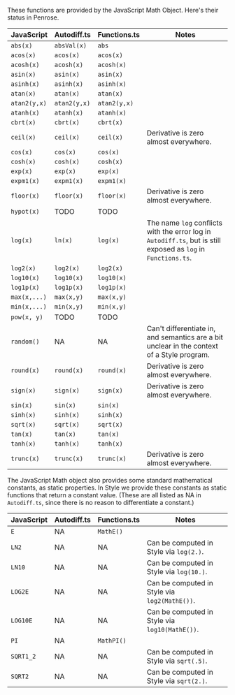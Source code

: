 These functions are provided by the JavaScript Math Object.  Here's their status in Penrose.

| JavaScript  | Autodiff.ts | Functions.ts | Notes
|-------------|-------------|--------------|-------
| `abs(x)`    | `absVal(x)` | `abs`        |
| `acos(x)`   | `acos(x)`   | `acos(x)`    |
| `acosh(x)`  | `acosh(x)`  | `acosh(x)`   |
| `asin(x)`   | `asin(x)`   | `asin(x)`    |
| `asinh(x)`  | `asinh(x)`  | `asinh(x)`   |
| `atan(x)`   | `atan(x)`   | `atan(x)`    |
| `atan2(y,x)`| `atan2(y,x)`| `atan2(y,x)` |
| `atanh(x)`  | `atanh(x)`  | `atanh(x)`   |
| `cbrt(x)`   | `cbrt(x)`   | `cbrt(x)`    |
| `ceil(x)`   | `ceil(x)`   | `ceil(x)`    | Derivative is zero almost everywhere.
| `cos(x)`    | `cos(x)`    | `cos(x)`     |
| `cosh(x)`   | `cosh(x)`   | `cosh(x)`    |
| `exp(x)`    | `exp(x)`    | `exp(x)`     |
| `expm1(x)`  | `expm1(x)`  | `expm1(x)`   |
| `floor(x)`  | `floor(x)`  | `floor(x)`   | Derivative is zero almost everywhere.
| `hypot(x)`  | TODO        | TODO         |
| `log(x)`    | `ln(x)`     | `log(x)`     | The name `log` conflicts with the error log in `Autodiff.ts`, but is still exposed as `log` in `Functions.ts`.
| `log2(x)`   | `log2(x)`   | `log2(x)`    |
| `log10(x)`  | `log10(x)`  | `log10(x)`   |
| `log1p(x)`  | `log1p(x)`  | `log1p(x)`   |
| `max(x,...)`| `max(x,y)`  | `max(x,y)`   |
| `min(x,...)`| `min(x,y)`  | `min(x,y)`   |
| `pow(x, y)` | TODO        | TODO         |
| `random()`  | NA          | NA           | Can't differentiate in, and semantics are a bit unclear in the context of a Style program.
| `round(x)`  | `round(x)`  | `round(x)`   | Derivative is zero almost everywhere.
| `sign(x)`   | `sign(x)`   | `sign(x)`    | Derivative is zero almost everywhere.
| `sin(x)`    | `sin(x)`    | `sin(x)`     |
| `sinh(x)`   | `sinh(x)`   | `sinh(x)`    |
| `sqrt(x)`   | `sqrt(x)`   | `sqrt(x)`    |
| `tan(x)`    | `tan(x)`    | `tan(x)`     |
| `tanh(x)`   | `tanh(x)`   | `tanh(x)`    |
| `trunc(x)`  | `trunc(x)`  | `trunc(x)`   | Derivative is zero almost everywhere.

The JavaScript Math object also provides some standard mathematical constants, as static properties.  In Style we provide these constants as static functions that return a constant value.  (These are all listed as NA in `Autodiff.ts`, since there is no reason to differentiate a constant.)

| JavaScript  | Autodiff.ts | Functions.ts | Notes
|-------------|-------------|--------------|-------
| `E`         | NA          | `MathE()`    |
| `LN2`       | NA          | NA           | Can be computed in Style via `log(2.)`.
| `LN10`      | NA          | NA           | Can be computed in Style via `log(10.)`.
| `LOG2E`     | NA          | NA           | Can be computed in Style via `log2(MathE())`.
| `LOG10E`    | NA          | NA           | Can be computed in Style via `log10(MathE())`.
| `PI`        | NA          | `MathPI()`   |
| `SQRT1_2`   | NA          | NA           | Can be computed in Style via `sqrt(.5)`.
| `SQRT2`     | NA          | NA           | Can be computed in Style via `sqrt(2.)`.

